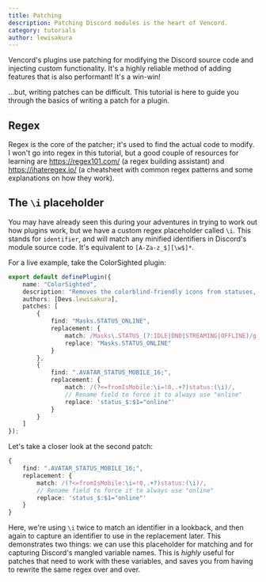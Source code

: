 ```yaml
---
title: Patching
description: Patching Discord modules is the heart of Vencord.
category: tutorials
author: lewisakura
---
```


Vencord's plugins use patching for modifying the Discord source code and injecting custom functionality. It's a highly
reliable method of adding features that is also performant! It's a win-win!

...but, writing patches can be difficult. This tutorial is here to guide you through the basics of writing a patch for a
plugin. <!-- TODO: cover how to find modules and stuff -->

## Regex
Regex is the core of the patcher; it's used to find the actual code to modify. I won't go into regex in this tutorial,
but a good couple of resources for learning are https://regex101.com/ (a regex building assistant) and
https://ihateregex.io/ (a cheatsheet with common regex patterns and some explanations on how they work).

## The `\i` placeholder

You may have already seen this during your adventures in trying to work out how plugins work, but we have a custom regex
placeholder called `\i`. This stands for `identifier`, and will match any minified identifiers in Discord's module source
code. It's equivalent to `[A-Za-z_$][\w$]*`.

For a live example, take the ColorSighted plugin:
```typescript
export default definePlugin({
    name: "ColorSighted",
    description: "Removes the colorblind-friendly icons from statuses, just like 2015-2017 Discord",
    authors: [Devs.lewisakura],
    patches: [
        {
            find: "Masks.STATUS_ONLINE",
            replacement: {
                match: /Masks\.STATUS_(?:IDLE|DND|STREAMING|OFFLINE)/g,
                replace: "Masks.STATUS_ONLINE"
            }
        },
        {
            find: ".AVATAR_STATUS_MOBILE_16;",
            replacement: {
                match: /(?<=fromIsMobile:\i=!0,.+?)status:(\i)/,
                // Rename field to force it to always use "online"
                replace: 'status_$:$1="online"'
            }
        }
    ]
});
```

Let's take a closer look at the second patch:

```typescript
{
    find: ".AVATAR_STATUS_MOBILE_16;",
    replacement: {
        match: /(?<=fromIsMobile:\i=!0,.+?)status:(\i)/,
        // Rename field to force it to always use "online"
        replace: 'status_$:$1="online"'
    }
}
```

Here, we're using `\i` twice to match an identifier in a lookback, and then again to capture an identifier to use in the
replacement later. This demonstrates two things: we can use this placeholder for matching and for capturing Discord's
mangled variable names. This is *highly* useful for patches that need to work with these variables, and saves you from
having to rewrite the same regex over and over.